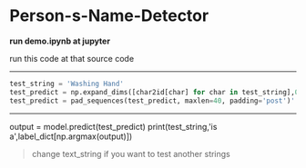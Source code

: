 # Person-s-Name-Detector

**run demo.ipynb at jupyter**

run this code at that source code
***
```python
test_string = 'Washing Hand'
test_predict = np.expand_dims([char2id[char] for char in test_string],0)
test_predict = pad_sequences(test_predict, maxlen=40, padding='post')'''
```
***
output = model.predict(test_predict)
print(test_string,'is a',label_dict[np.argmax(output)])

>change text_string if you want to test another strings
